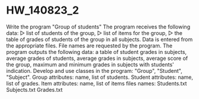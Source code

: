# HW_140823_2
Write the program "Group of students"
The program receives the following data:
▷ list of students of the group,
▷ list of items for the group,
▷ the table of grades of students of the group in all subjects.
Data is entered from the appropriate files. File names are requested by the program.
The program outputs the following data: a table of student grades in subjects,
average grades of students, average grades in subjects, average score of the group,
maximum and minimum grades in subjects with students' indication.
Develop and use classes in the program: "Group", "Student", "Subject".
Group attributes: name, list of students.
Student attributes: name, list of grades.
Item attributes: name, list of items
files names:
Students.txt
Subjects.txt
Grades.txt
